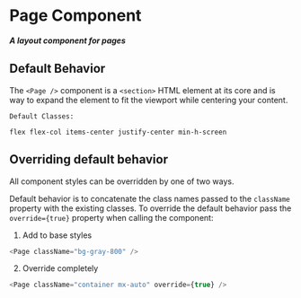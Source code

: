 # Page Component

**_A layout component for pages_**

## Default Behavior

The `<Page />` component is a `<section>` HTML element at its core and is way to expand the element to fit the viewport while centering your content.

    Default Classes:

    flex flex-col items-center justify-center min-h-screen

## Overriding default behavior

All component styles can be overridden by one of two ways.

Default behavior is to concatenate the class names passed to the `className` property with the existing classes. To override the default behavior pass the `override={true}` property when calling the component:

1. Add to base styles

```js
<Page className="bg-gray-800" />
```

2. Override completely

```js
<Page className="container mx-auto" override={true} />
```
